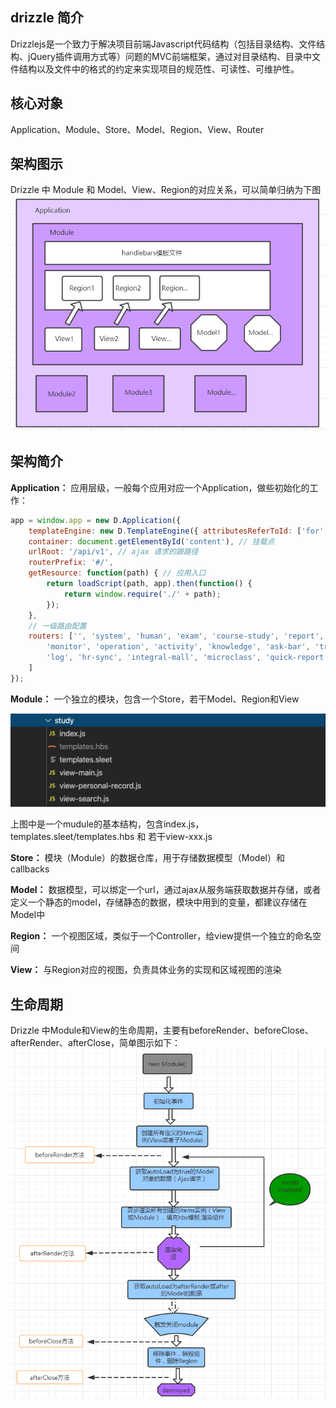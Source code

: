 
## drizzle 简介
Drizzlejs是一个致力于解决项目前端Javascript代码结构（包括目录结构、文件结构、jQuery插件调用方式等）问题的MVC前端框架，通过对目录结构、目录中文件结构以及文件中的格式的约定来实现项目的规范性、可读性、可维护性。

## 核心对象 ##
Application、Module、Store、Model、Region、View、Router

## 架构图示 ##
Drizzle 中 Module 和 Model、View、Region的对应关系，可以简单归纳为下图
![avatar](../images/drizzle.png)

## 架构简介 ##
**Application：** 应用层级，一般每个应用对应一个Application，做些初始化的工作：
````js
app = window.app = new D.Application({
    templateEngine: new D.TemplateEngine({ attributesReferToId: ['for', 'x-rule'] }),
    container: document.getElementById('content'), // 挂载点
    urlRoot: '/api/v1', // ajax 请求的跟路径
    routerPrefix: '#/',
    getResource: function(path) { // 应用入口
        return loadScript(path, app).then(function() {
            return window.require('./' + path);
        });
    },
    // 一级路由配置
    routers: ['', 'system', 'human', 'exam', 'course-study', 'report', 'front',
        'monitor', 'operation', 'activity', 'knowledge', 'ask-bar', 'train',
        'log', 'hr-sync', 'integral-mall', 'microclass', 'quick-report'
    ]
});

````
**Module：** 一个独立的模块，包含一个Store，若干Model、Region和View

![avatar](../images/module.jpg)

上图中是一个mudule的基本结构，包含index.js，templates.sleet/templates.hbs 和 若干view-xxx.js

**Store：** 模块（Module）的数据仓库，用于存储数据模型（Model）和 callbacks

**Model：** 数据模型，可以绑定一个url，通过ajax从服务端获取数据并存储，或者定义一个静态的model，存储静态的数据，模块中用到的变量，都建议存储在Model中

**Region：** 一个视图区域，类似于一个Controller，给view提供一个独立的命名空间

**View：** 与Region对应的视图，负责具体业务的实现和区域视图的渲染


## 生命周期 ##
Drizzle 中Module和View的生命周期，主要有beforeRender、beforeClose、afterRender、afterClose，简单图示如下：
![avatar](../images/lifecycle.png)

